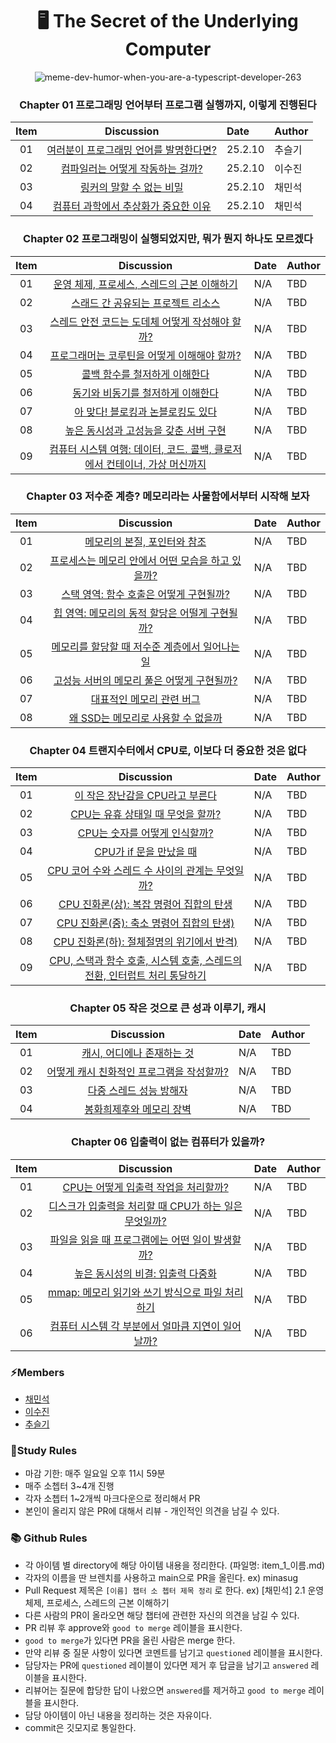 <div align=center>

<h1> 🖥️ The Secret of the Underlying Computer </h1>

![meme-dev-humor-when-you-are-a-typescript-developer-263](https://wormwlrm.github.io/static/71f3033a608277c9effbfdb832aab06a/b6a9b/2.png)

### Chapter 01 프로그래밍 언어부터 프로그램 실행까지, 이렇게 진행된다

| Item |                            Discussion                             | Date    | Author |
| :--: | :---------------------------------------------------------------: | :------ | :----- |
|  01  | [여러분이 프로그래밍 언어를 발명한다면?](./ch_1/item_1_seulgi.md) | 25.2.10 | 추슬기 |
|  02  |    [컴파일러는 어떻게 작동하는 걸까?](./ch_1/item_2_suzin.md)     | 25.2.10 | 이수진 |
|  03  |        [링커의 말할 수 없는 비밀](./ch_1/item_3_minsug.md)        | 25.2.10 | 채민석 |
|  04  |  [컴퓨터 과학에서 추상화가 중요한 이유](./ch_1/item_4_minsug.md)  | 25.2.10 | 채민석 |

### Chapter 02 프로그래밍이 실행되었지만, 뭐가 뭔지 하나도 모르겠다

| Item |                                           Discussion                                           | Date | Author |
| :--: | :--------------------------------------------------------------------------------------------: | :--- | :----- |
|  01  |                [운영 체제, 프로세스, 스레드의 근본 이해하기](./ch_2/item_1.md)                 | N/A  | TBD    |
|  02  |                     [스래드 간 공유되는 프로젝트 리소스](./ch_2/item_2.md)                     | N/A  | TBD    |
|  03  |              [스레드 안전 코드는 도데체 어떻게 작성해야 할까?](./ch_2/item_3.md)               | N/A  | TBD    |
|  04  |                [프로그래머는 코루틴을 어떻게 이해해야 할까?](./ch_2/item_4.md)                 | N/A  | TBD    |
|  05  |                       [콜백 함수를 철저하게 이해한다](./ch_2/item_5.md)                        | N/A  | TBD    |
|  06  |                     [동기와 비동기를 철저하게 이해한다](./ch_2/item_6.md)                      | N/A  | TBD    |
|  07  |                     [아 맞다! 블로킹과 논블로킹도 있다](./ch_2/item_7.md)                      | N/A  | TBD    |
|  08  |                   [높은 동시성과 고성능을 갖춘 서버 구현](./ch_2/item_8.md)                    | N/A  | TBD    |
|  09  | [컴퓨터 시스템 여행: 데이터, 코드. 콜백, 클로저에서 컨테이너, 가상 머신까지](./ch_2/item_9.md) | N/A  | TBD    |

### Chapter 03 저수준 계층? 메모리라는 사물함에서부터 시작해 보자

| Item |                              Discussion                               | Date | Author |
| :--: | :-------------------------------------------------------------------: | :--- | :----- |
|  01  |           [메모리의 본질, 포인터와 참조](./ch_3/item_1.md)            | N/A  | TBD    |
|  02  | [프로세스는 메모리 안에서 어떤 모습을 하고 있을까?](./ch_3/item_2.md) | N/A  | TBD    |
|  03  |      [스택 영역: 함수 호출은 어떻게 구현될까?](./ch_3/item_3.md)      | N/A  | TBD    |
|  04  |  [힙 영역: 메모리의 동적 할당은 어떨게 구현될까?](./ch_3/item_4.md)   | N/A  | TBD    |
|  05  |  [메모리를 할당할 때 저수준 계층에서 일어나는 일](./ch_3/item_5.md)   | N/A  | TBD    |
|  06  |    [고성능 서버의 메모리 풀은 어떻게 구현될까?](./ch_3/item_6.md)     | N/A  | TBD    |
|  07  |             [대표적인 메모리 관련 버그](./ch_3/item_7.md)             | N/A  | TBD    |
|  08  |        [왜 SSD는 메모리로 사용할 수 없을까](./ch_3/item_8.md)         | N/A  | TBD    |

### Chapter 04 트랜지수터에서 CPU로, 이보다 더 중요한 것은 없다

| Item |                                          Discussion                                           | Date | Author |
| :--: | :-------------------------------------------------------------------------------------------: | :--- | :----- |
|  01  |                      [이 작은 장난감을 CPU라고 부른다](./ch_4/item_1.md)                      | N/A  | TBD    |
|  02  |                     [CPU는 유휴 상태일 때 무엇을 할까?](./ch_4/item_2.md)                     | N/A  | TBD    |
|  03  |                       [CPU는 숫자를 어떻게 인식할까?](./ch_4/item_3.md)                       | N/A  | TBD    |
|  04  |                          [CPU가 if 문을 만났을 때](./ch_4/item_4.md)                          | N/A  | TBD    |
|  05  |              [CPU 코어 수와 스레드 수 사이의 관계는 무엇일까?](./ch_4/item_5.md)              | N/A  | TBD    |
|  06  |                  [CPU 진화론(상): 복잡 명령어 집합의 탄생](./ch_4/item_6.md)                  | N/A  | TBD    |
|  07  |                 [CPU 진화론(중): 축소 명령어 집합의 탄생)](./ch_4/item_7.md)                  | N/A  | TBD    |
|  08  |                 [CPU 진화론(하): 절체절명의 위기에서 반격)](./ch_4/item_8.md)                 | N/A  | TBD    |
|  09  | [CPU, 스택과 함수 호출, 시스템 호출, 스레드의 전환, 인터럽트 처리 통달하기](./ch_4/item_9.md) | N/A  | TBD    |

### Chapter 05 작은 것으로 큰 성과 이루기, 캐시

| Item |                          Discussion                           | Date | Author |
| :--: | :-----------------------------------------------------------: | :--- | :----- |
|  01  |        [캐시, 어디에나 존재하는 것](./ch_5/item_1.md)         | N/A  | TBD    |
|  02  | [어떻게 캐시 친화적인 프로그램을 작성할까?](./ch_5/item_2.md) | N/A  | TBD    |
|  03  |          [다중 스레드 성능 방해자](./ch_5/item_3.md)          | N/A  | TBD    |
|  04  |         [봉화희제후와 메모리 장벽](./ch_5/item_4.md)          | N/A  | TBD    |

### Chapter 06 입출력이 없는 컴퓨터가 있을까?

| Item |                                            Discussion                                             | Date | Author |
| :--: | :-----------------------------------------------------------------------------------------------: | :--- | :----- |
|  01  |         [CPU는 어떻게 입출력 작업을 처리할까?](./ch06_타입_선언과_@types/item45_호찬.md)          | N/A  | TBD    |
|  02  | [디스크가 입출력을 처리할 때 CPU가 하는 일은 무엇일까?](./ch06_타입_선언과_@types/item46_dami.md) | N/A  | TBD    |
|  03  |           [파일을 읽을 때 프로그램에는 어떤 일이 발생할까?](./ch06_타입_선언과_@types/)           | N/A  | TBD    |
|  04  |          [높은 동시성의 비결: 입출력 다중화](./ch06_타입_선언과_@types/item48_chanu.md)           | N/A  | TBD    |
|  05  |    [mmap: 메모리 읽기와 쓰기 방식으로 파일 처리하기](./ch06_타입_선언과_@types/item49_혁주.md)    | N/A  | TBD    |
|  06  |  [컴퓨터 시스템 각 부분에서 얼마큼 지연이 일어날까?](./ch06_타입_선언과_@types/item50_jungho.md)  | N/A  | TBD    |

</div>

### ⚡️Members

- [채민석](https://github.com/sht02048)
- [이수진](https://github.com/zzinlee)
- [추슬기](https://github.com/doitchuu)

### 📝Study Rules

- 마감 기한: 매주 일요일 오후 11시 59분
- 매주 소쳅터 3~4개 진행
- 각자 소쳅터 1~2개씩 마크다운으로 정리해서 PR
- 본인이 올리지 않은 PR에 대해서 리뷰 - 개인적인 의견을 남길 수 있다.

### 📚 Github Rules

- 각 아이템 별 directory에 해당 아이템 내용을 정리한다. (파일명: item_1\_이름.md)
- 각자의 이름을 딴 브렌치를 사용하고 main으로 PR을 올린다. ex) minasug
- Pull Request 제목은 `[이름] 챕터 소 쳅터 제목 정리` 로 한다. ex) [채민석] 2.1 운영 체제, 프로세스, 스레드의 근본 이해하기
- 다른 사람의 PR이 올라오면 해당 챕터에 관련한 자신의 의견을 남길 수 있다.
- PR 리뷰 후 approve와 `good to merge` 레이블을 표시한다.
- `good to merge`가 있다면 PR을 올린 사람은 merge 한다.
- 만약 리뷰 중 질문 사항이 있다면 코멘트를 남기고 `questioned` 레이블을 표시한다.
- 담당자는 PR에 `questioned` 레이블이 있다면 제거 후 답글을 남기고 `answered` 레이블을 표시한다.
- 리뷰어는 질문에 합당한 답이 나왔으면 `answered`를 제거하고 `good to merge` 레이블을 표시한다.
- 담당 아이템이 아닌 내용을 정리하는 것은 자유이다.
- commit은 깃모지로 통일한다.
